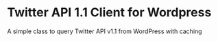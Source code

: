Twitter API 1.1 Client for Wordpress
====================================

A simple class to query Twitter API v1.1 from WordPress with caching
